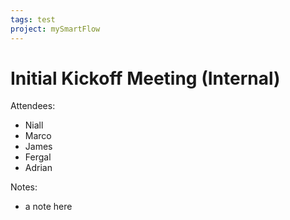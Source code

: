```yaml
---
tags: test
project: mySmartFlow
---
```




# Initial Kickoff Meeting (Internal)

Attendees:
- Niall
- Marco
- James
- Fergal
- Adrian


Notes:
- a note here